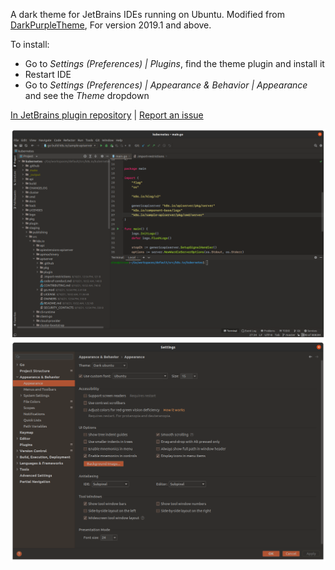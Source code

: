 A dark theme for JetBrains IDEs running on Ubuntu. Modified from [DarkPurpleTheme](https://github.com/OlyaB/DarkPurpleTheme), For version 2019.1 and above.

To install:
* Go to _Settings (Preferences) | Plugins_, find the theme plugin and install it
* Restart IDE
* Go to _Settings (Preferences) | Appearance & Behavior | Appearance_ and see the _Theme_ dropdown  
  
  
[In JetBrains plugin repository](https://plugins.jetbrains.com/plugin/12100-dark-purple-theme) | [Report an issue](https://github.com/OlyaB/DarkPurpleTheme/issues)  

![Dark ubuntu theme main window](/screenshots/darkpurple-main-window.png)  
![Dark ubuntu theme settings](/screenshots/darkpurple-settings.png)
